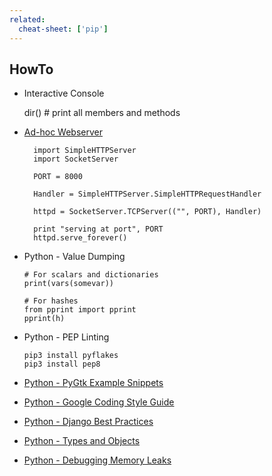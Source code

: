 ```yaml
---
related:
  cheat-sheet: ['pip']
---
```


## HowTo

- Interactive Console

     dir(<object>)            # print all members and methods

- [Ad-hoc Webserver](https://docs.python.org/2/library/simplehttpserver.html)

        import SimpleHTTPServer
        import SocketServer

        PORT = 8000

        Handler = SimpleHTTPServer.SimpleHTTPRequestHandler

        httpd = SocketServer.TCPServer(("", PORT), Handler)

        print "serving at port", PORT
        httpd.serve_forever()

-   Python - Value Dumping

        # For scalars and dictionaries
        print(vars(somevar))

        # For hashes
        from pprint import pprint
        pprint(h)

-   Python - PEP Linting

        pip3 install pyflakes
        pip3 install pep8

-   [Python - PyGtk Example
    Snippets](http://www.eurion.net/python-snippets/snippet/)
-   [Python - Google Coding Style
    Guide](http://google-styleguide.googlecode.com/svn/trunk/pyguide.html)
-   [Python - Django Best
    Practices](http://lincolnloop.com/django-best-practices/)
-   [Python - Types and
    Objects](http://www.cafepy.com/article/python_types_and_objects/python_types_and_objects.html#basic-concepts)
-   [Python - Debugging Memory
    Leaks](http://chase-seibert.github.io/blog/2013/08/03/diagnosing-memory-leaks-python.html)

